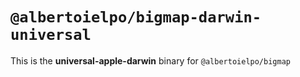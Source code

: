 # `@albertoielpo/bigmap-darwin-universal`

This is the **universal-apple-darwin** binary for `@albertoielpo/bigmap`

